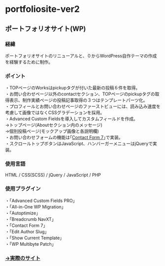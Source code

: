 # portfoliosite-ver2
## ポートフォリオサイト(WP)
### 経緯
ポートフォリオサイトのリニューアルと、０からWordPress自作テーマの作成を経験するために制作｡

### ポイント
・TOPページのWorksはpickupタグが付いた最新の投稿６件を取得｡<br>
・お問い合わせページ以外のcontactセクション、TOPページのpickupタグの取得表示、制作実績ページの投稿記事取得の３つはテンプレートパーツ化｡<br>
・プロフィールとお問い合わせページのファーストビューには、読み込み速度を考慮して画像ではなくCSSグラデーションを採用｡<br>
・Advanced Custom Fieldsを導入してカスタムフィールドを作成。<br>
  →トップページ(Aboutセクション内のメッセージ)<br>
  →個別投稿ページ(モックアップ画像と各説明欄)<br>
・お問い合わせフォームの機能は｢[Contact Form 7](https://ja.wordpress.org/plugins/contact-form-7/)｣で実装｡<br>
・スクロールトップボタンはJavaScript、ハンバーガーメニューはjQueryで実装｡

### 使用言語
HTML / CSS(SCSS) / jQuery / JavaScript / PHP

### 使用プラグイン
・「Advanced Custom Fields PRO」<br>
・「All-in-One WP Migration」<br>
・「Autoptimize」<br>
・「Breadcrumb NavXT」<br>
・「Contact Form 7」<br>
・「Edit Author Slug」<br>
・「Show Current Template」<br>
・「WP Multibyte Patch」

### [→実際のサイト](https://tosshii-portfolio.com/)

